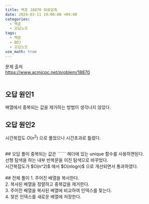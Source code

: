 ```yaml
---
title: 백준 18870 좌표압축
date: 2024-03-11 19:00:00 +09:00
categories:
  - 백준
  - 오답노트
tags:
  - 백준
  - BOJ
  - 오답노트
use_math: true
---
```


문제 출처<br>
<https://www.acmicpc.net/problem/18870><br>
<br>
## 오답 원인1
배열에서 중복되는 값을 제거하는 방법이 생각나지 않았다.<br>

## 오답 원인2
시간복잡도 $O(n^2)$ 으로 풀었으나 시간초과로 틀렸다.<br>

<br>
## 오답 풀이
중복되는 값은 ```<algorithm>``` 헤더에 있는 unique 함수를 사용하면된다.<br>
선형 탐색을 하는 내부 반복문을 이진 탐색으로 바꾸었다.<br>
시간복잡도가 $O(n^2)$ 에서 $O(nlogn)$ 으로 개선되면서 통과하였다.<br>

<br>
## 전체 풀이
1. 주어진 배열을 복사한다.<br>
2. 복사된 배열을 정렬하고 중복값을 제거한다.<br>
3. 주어진 배열을 복사된 배열에 비교하여 인덱스를 찾는다.<br>
4. 찾은 인덱스를 새로운 배열에 저장한다.<br>